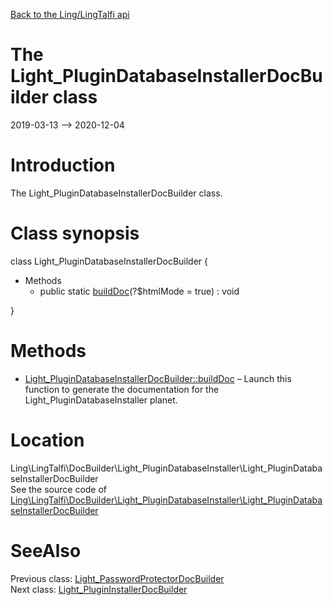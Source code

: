 [Back to the Ling/LingTalfi api](https://github.com/lingtalfi/LingTalfi/blob/master/doc/api/Ling/LingTalfi.md)



The Light_PluginDatabaseInstallerDocBuilder class
================
2019-03-13 --> 2020-12-04






Introduction
============

The Light_PluginDatabaseInstallerDocBuilder class.



Class synopsis
==============


class <span class="pl-k">Light_PluginDatabaseInstallerDocBuilder</span>  {

- Methods
    - public static [buildDoc](https://github.com/lingtalfi/LingTalfi/blob/master/doc/api/Ling/LingTalfi/DocBuilder/Light_PluginDatabaseInstaller/Light_PluginDatabaseInstallerDocBuilder/buildDoc.md)(?$htmlMode = true) : void

}






Methods
==============

- [Light_PluginDatabaseInstallerDocBuilder::buildDoc](https://github.com/lingtalfi/LingTalfi/blob/master/doc/api/Ling/LingTalfi/DocBuilder/Light_PluginDatabaseInstaller/Light_PluginDatabaseInstallerDocBuilder/buildDoc.md) &ndash; Launch this function to generate the documentation for the Light_PluginDatabaseInstaller planet.





Location
=============
Ling\LingTalfi\DocBuilder\Light_PluginDatabaseInstaller\Light_PluginDatabaseInstallerDocBuilder<br>
See the source code of [Ling\LingTalfi\DocBuilder\Light_PluginDatabaseInstaller\Light_PluginDatabaseInstallerDocBuilder](https://github.com/lingtalfi/LingTalfi/blob/master/DocBuilder/Light_PluginDatabaseInstaller/Light_PluginDatabaseInstallerDocBuilder.php)



SeeAlso
==============
Previous class: [Light_PasswordProtectorDocBuilder](https://github.com/lingtalfi/LingTalfi/blob/master/doc/api/Ling/LingTalfi/DocBuilder/Light_PasswordProtector/Light_PasswordProtectorDocBuilder.md)<br>Next class: [Light_PluginInstallerDocBuilder](https://github.com/lingtalfi/LingTalfi/blob/master/doc/api/Ling/LingTalfi/DocBuilder/Light_PluginInstaller/Light_PluginInstallerDocBuilder.md)<br>

